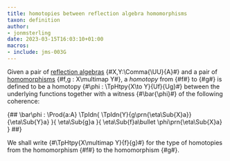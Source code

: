 ```yaml
---
title: homotopies between reflection algebra homomorphisms
taxon: definition
author:
- jonmsterling
date: 2023-03-15T16:03:10+01:00
macros:
- include: jms-003G
---
```


Given a pair of [reflection algebras](jms-003O) {#X,Y:\Comma{\UU}{A}#} and a pair of [homomorphisms](jms-003O) {#f,g : X\multimap Y#}, a *homotopy* from {#f#} to {#g#} is defined to be a homotopy {#\phi : \TpHtpy{X\to Y}{Uf}{Ug}#} between the underlying functions together with a witness {#\bar{\phi}#}  of the following coherence:

{##
   \bar\phi :
   \Prod{a:A}
   \TpIdn{
      \TpIdn{Y}{g\prn{\eta\Sub{X}a}}{\eta\Sub{Y}a}
    }{
      \eta\Sub{g}a
   }{
      \eta\Sub{f}a\bullet \phi\prn{\eta\Sub{X}a}
   }
##}

We shall write {#\TpHtpy{X\multimap Y}{f}{g}#} for the type of homotopies from the homomorphism {#f#} to the homomorphism {#g#}.
